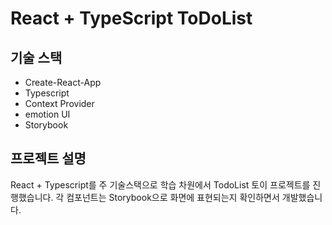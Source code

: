# React + TypeScript ToDoList

## 기술 스택

- Create-React-App
- Typescript
- Context Provider
- emotion UI
- Storybook


## 프로젝트 설명
React + Typescript를 주 기술스택으로 학습 차원에서 TodoList 토이 프로젝트를 진행했습니다.
각 컴포넌트는 Storybook으로 화면에 표현되는지 확인하면서 개발했습니다.


## 